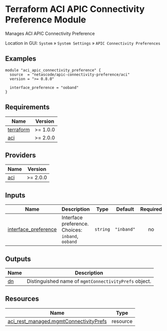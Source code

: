 <!-- BEGIN_TF_DOCS -->
# Terraform ACI APIC Connectivity Preference Module

Manages ACI APIC Connectivity Preference

Location in GUI:
`System` » `System Settings` » `APIC Connectivity Preferences`

## Examples

```hcl
module "aci_apic_connectivity_preference" {
  source  = "netascode/apic-connectivity-preference/aci"
  version = ">= 0.8.0"

  interface_preference = "ooband"
}
```

## Requirements

| Name | Version |
|------|---------|
| <a name="requirement_terraform"></a> [terraform](#requirement\_terraform) | >= 1.0.0 |
| <a name="requirement_aci"></a> [aci](#requirement\_aci) | >= 2.0.0 |

## Providers

| Name | Version |
|------|---------|
| <a name="provider_aci"></a> [aci](#provider\_aci) | >= 2.0.0 |

## Inputs

| Name | Description | Type | Default | Required |
|------|-------------|------|---------|:--------:|
| <a name="input_interface_preference"></a> [interface\_preference](#input\_interface\_preference) | Interface preference. Choices: `inband`, `ooband` | `string` | `"inband"` | no |

## Outputs

| Name | Description |
|------|-------------|
| <a name="output_dn"></a> [dn](#output\_dn) | Distinguished name of `mgmtConnectivityPrefs` object. |

## Resources

| Name | Type |
|------|------|
| [aci_rest_managed.mgmtConnectivityPrefs](https://registry.terraform.io/providers/CiscoDevNet/aci/latest/docs/resources/rest_managed) | resource |
<!-- END_TF_DOCS -->